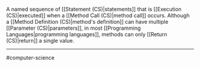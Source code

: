 A named sequence of [[Statement (CS)|statements]] that is [[Execution (CS)|executed]] when a [[Method Call (CS)|method call]] occurs. Although a [[Method Definition (CS)|method's definition]] can have multiple [[Parameter (CS)|parameters]], in most [[Programming Languages|programming languages]], methods can only [[Return (CS)|return]] a single value. 

---
#computer-science 
